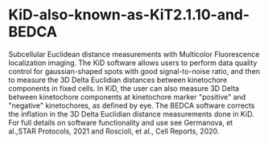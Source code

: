 # KiD-also-known-as-KiT2.1.10-and-BEDCA
Subcellular Euclidean distance measurements with Multicolor Fluorescence localization imaging.
The KiD software allows users to perform data quality control for gaussian-shaped spots with good signal-to-noise ratio, and then to measure the 3D Delta Euclidian distances between kinetochore components in fixed cells. In KiD, the user can also measure 3D Delta between kinetochore components at kinetochore marker "positive" and "negative" kinetochores, as defined by eye.
The BEDCA software corrects the inflation in the 3D Delta Euclidian distance measurements done in KiD.
For full details on software functionality and use see Germanova, et al.,STAR Protocols, 2021 and Roscioli, et al., Cell Reports, 2020.
